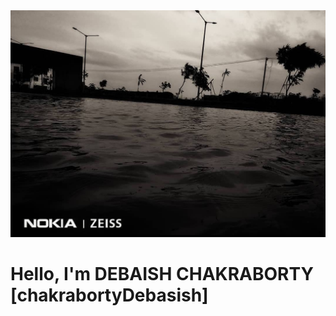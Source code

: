 <img src="/img/profileBanner.jpeg" alt="banner-image"/>

# Hello, I'm DEBAISH CHAKRABORTY [chakrabortyDebasish]

